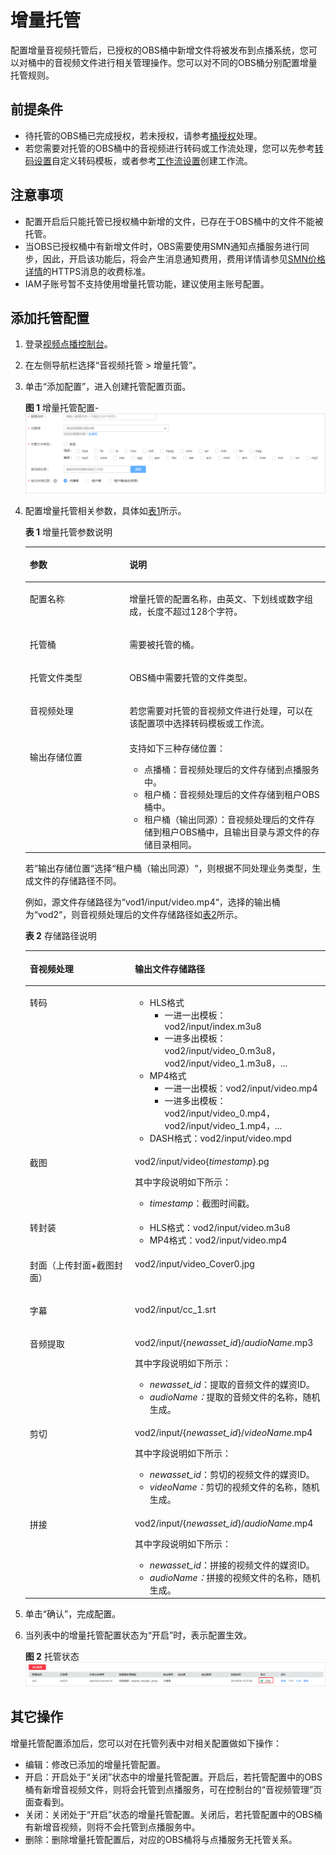 # 增量托管<a name="vod010032"></a>

配置增量音视频托管后，已授权的OBS桶中新增文件将被发布到点播系统，您可以对桶中的音视频文件进行相关管理操作。您可以对不同的OBS桶分别配置增量托管规则。

## 前提条件<a name="section1878671175110"></a>

-   待托管的OBS桶已完成授权，若未授权，请参考[桶授权](桶授权.md)处理。
-   若您需要对托管的OBS桶中的音视频进行转码或工作流处理，您可以先参考[转码设置](转码设置.md)自定义转码模板，或者参考[工作流设置](工作流设置.md)创建工作流。

## 注意事项<a name="section1912611455720"></a>

-   配置开启后只能托管已授权桶中新增的文件，已存在于OBS桶中的文件不能被托管。
-   当OBS已授权桶中有新增文件时，OBS需要使用SMN通知点播服务进行同步，因此，开启该功能后，将会产生消息通知费用，费用详情请参见[SMN价格详情](https://www.huaweicloud.com/pricing.html?tab=detail#/smn)的HTTPS消息的收费标准。
-   IAM子账号暂不支持使用增量托管功能，建议使用主账号配置。

## 添加托管配置<a name="section14659174185716"></a>

1.  登录[视频点播控制台](https://console.huaweicloud.com/vod)。
2.  在左侧导航栏选择“音视频托管 \> 增量托管”。
3.  单击“添加配置”，进入创建托管配置页面。

    **图 1**  增量托管配置-<a name="fig8752192119443"></a>  
    ![](figures/增量托管配置-.png "增量托管配置-")

4.  配置增量托管相关参数，具体如[表1](#table205301130152214)所示。

    **表 1**  增量托管参数说明

    <a name="table205301130152214"></a>
    <table><thead align="left"><tr id="row195305309225"><th class="cellrowborder" valign="top" width="33.18%" id="mcps1.2.3.1.1"><p id="p135301530162216"><a name="p135301530162216"></a><a name="p135301530162216"></a>参数</p>
    </th>
    <th class="cellrowborder" valign="top" width="66.82000000000001%" id="mcps1.2.3.1.2"><p id="p8530153072213"><a name="p8530153072213"></a><a name="p8530153072213"></a>说明</p>
    </th>
    </tr>
    </thead>
    <tbody><tr id="row3530830192215"><td class="cellrowborder" valign="top" width="33.18%" headers="mcps1.2.3.1.1 "><p id="p1453043082211"><a name="p1453043082211"></a><a name="p1453043082211"></a>配置名称</p>
    </td>
    <td class="cellrowborder" valign="top" width="66.82000000000001%" headers="mcps1.2.3.1.2 "><p id="p953043011225"><a name="p953043011225"></a><a name="p953043011225"></a>增量托管的配置名称，由英文、下划线或数字组成，长度不超过128个字符。</p>
    </td>
    </tr>
    <tr id="row14530103052216"><td class="cellrowborder" valign="top" width="33.18%" headers="mcps1.2.3.1.1 "><p id="p195306307226"><a name="p195306307226"></a><a name="p195306307226"></a>托管桶</p>
    </td>
    <td class="cellrowborder" valign="top" width="66.82000000000001%" headers="mcps1.2.3.1.2 "><p id="p3530430102214"><a name="p3530430102214"></a><a name="p3530430102214"></a>需要被托管的桶。</p>
    </td>
    </tr>
    <tr id="row2530163012220"><td class="cellrowborder" valign="top" width="33.18%" headers="mcps1.2.3.1.1 "><p id="p19530183014227"><a name="p19530183014227"></a><a name="p19530183014227"></a>托管文件类型</p>
    </td>
    <td class="cellrowborder" valign="top" width="66.82000000000001%" headers="mcps1.2.3.1.2 "><p id="p16530103042217"><a name="p16530103042217"></a><a name="p16530103042217"></a>OBS桶中需要托管的文件类型。</p>
    </td>
    </tr>
    <tr id="row473465014263"><td class="cellrowborder" valign="top" width="33.18%" headers="mcps1.2.3.1.1 "><p id="p4735135092617"><a name="p4735135092617"></a><a name="p4735135092617"></a>音视频处理</p>
    </td>
    <td class="cellrowborder" valign="top" width="66.82000000000001%" headers="mcps1.2.3.1.2 "><p id="p187356504260"><a name="p187356504260"></a><a name="p187356504260"></a>若您需要对托管的音视频文件进行处理，可以在该配置项中选择转码模板或工作流。</p>
    </td>
    </tr>
    <tr id="row587932916275"><td class="cellrowborder" valign="top" width="33.18%" headers="mcps1.2.3.1.1 "><p id="p1587922922711"><a name="p1587922922711"></a><a name="p1587922922711"></a>输出存储位置</p>
    </td>
    <td class="cellrowborder" valign="top" width="66.82000000000001%" headers="mcps1.2.3.1.2 "><div class="p" id="p15879152932711"><a name="p15879152932711"></a><a name="p15879152932711"></a>支持如下三种存储位置：<a name="ul1975815416352"></a><a name="ul1975815416352"></a><ul id="ul1975815416352"><li>点播桶：音视频处理后的文件存储到点播服务中。</li><li>租户桶：音视频处理后的文件存储到租户OBS桶中。</li><li>租户桶（输出同源）：音视频处理后的文件存储到租户OBS桶中，且输出目录与源文件的存储目录相同。</li></ul>
    </div>
    </td>
    </tr>
    </tbody>
    </table>

    若“输出存储位置“选择“租户桶（输出同源）“，则根据不同处理业务类型，生成文件的存储路径不同。

    例如，源文件存储路径为“vod1/input/video.mp4“，选择的输出桶为“vod2“，则音视频处理后的文件存储路径如[表2](#table34919212005)所示。

    **表 2**  存储路径说明

    <a name="table34919212005"></a>
    <table><thead align="left"><tr id="row3491321305"><th class="cellrowborder" valign="top" width="35.03%" id="mcps1.2.3.1.1"><p id="p94911621904"><a name="p94911621904"></a><a name="p94911621904"></a>音视频处理</p>
    </th>
    <th class="cellrowborder" valign="top" width="64.97%" id="mcps1.2.3.1.2"><p id="p124914211011"><a name="p124914211011"></a><a name="p124914211011"></a>输出文件存储路径</p>
    </th>
    </tr>
    </thead>
    <tbody><tr id="row34915211903"><td class="cellrowborder" valign="top" width="35.03%" headers="mcps1.2.3.1.1 "><p id="p949120211007"><a name="p949120211007"></a><a name="p949120211007"></a>转码</p>
    </td>
    <td class="cellrowborder" valign="top" width="64.97%" headers="mcps1.2.3.1.2 "><a name="ul1669637141411"></a><a name="ul1669637141411"></a><ul id="ul1669637141411"><li>HLS格式<a name="ul10345204116333"></a><a name="ul10345204116333"></a><ul id="ul10345204116333"><li>一进一出模板：vod2/input/index.m3u8</li><li>一进多出模板：vod2/input/video_0.m3u8，vod2/input/video_1.m3u8，...</li></ul>
    </li><li>MP4格式<a name="ul4993152193112"></a><a name="ul4993152193112"></a><ul id="ul4993152193112"><li>一进一出模板：vod2/input/video.mp4</li><li>一进多出模板：vod2/input/video_0.mp4，vod2/input/video_1.mp4，...</li></ul>
    </li><li>DASH格式：vod2/input/video.mpd</li></ul>
    </td>
    </tr>
    <tr id="row1549115211902"><td class="cellrowborder" valign="top" width="35.03%" headers="mcps1.2.3.1.1 "><p id="p1149110219014"><a name="p1149110219014"></a><a name="p1149110219014"></a>截图</p>
    </td>
    <td class="cellrowborder" valign="top" width="64.97%" headers="mcps1.2.3.1.2 "><p id="p1414105910177"><a name="p1414105910177"></a><a name="p1414105910177"></a>vod2/input/video{<em id="i274485315186"><a name="i274485315186"></a><a name="i274485315186"></a>timestamp</em>}.pg</p>
    <div class="p" id="p1688725610223"><a name="p1688725610223"></a><a name="p1688725610223"></a>其中字段说明如下所示：<a name="ul0439116102312"></a><a name="ul0439116102312"></a><ul id="ul0439116102312"><li><em id="i1589754801812"><a name="i1589754801812"></a><a name="i1589754801812"></a>timestamp</em>：截图时间戳。</li></ul>
    </div>
    </td>
    </tr>
    <tr id="row149110216015"><td class="cellrowborder" valign="top" width="35.03%" headers="mcps1.2.3.1.1 "><p id="p144921214010"><a name="p144921214010"></a><a name="p144921214010"></a>转封装</p>
    </td>
    <td class="cellrowborder" valign="top" width="64.97%" headers="mcps1.2.3.1.2 "><a name="ul1597655413118"></a><a name="ul1597655413118"></a><ul id="ul1597655413118"><li>HLS格式：vod2/input/video.m3u8</li><li>MP4格式：vod2/input/video.mp4</li></ul>
    </td>
    </tr>
    <tr id="row665510181523"><td class="cellrowborder" valign="top" width="35.03%" headers="mcps1.2.3.1.1 "><p id="p16655111819212"><a name="p16655111819212"></a><a name="p16655111819212"></a>封面（上传封面+截图封面）</p>
    </td>
    <td class="cellrowborder" valign="top" width="64.97%" headers="mcps1.2.3.1.2 "><p id="p164911217010"><a name="p164911217010"></a><a name="p164911217010"></a>vod2/input/video_Cover0.jpg</p>
    </td>
    </tr>
    <tr id="row519815111319"><td class="cellrowborder" valign="top" width="35.03%" headers="mcps1.2.3.1.1 "><p id="p9198611338"><a name="p9198611338"></a><a name="p9198611338"></a>字幕</p>
    </td>
    <td class="cellrowborder" valign="top" width="64.97%" headers="mcps1.2.3.1.2 "><p id="p19198411318"><a name="p19198411318"></a><a name="p19198411318"></a>vod2/input/cc_1.srt</p>
    </td>
    </tr>
    <tr id="row93212014532"><td class="cellrowborder" valign="top" width="35.03%" headers="mcps1.2.3.1.1 "><p id="p1932261418316"><a name="p1932261418316"></a><a name="p1932261418316"></a>音频提取</p>
    </td>
    <td class="cellrowborder" valign="top" width="64.97%" headers="mcps1.2.3.1.2 "><p id="p310714597241"><a name="p310714597241"></a><a name="p310714597241"></a>vod2/input/{<em id="i6107125916247"><a name="i6107125916247"></a><a name="i6107125916247"></a>newasset_id</em>}/<em id="i1340132816269"><a name="i1340132816269"></a><a name="i1340132816269"></a>audioName</em>.mp3</p>
    <div class="p" id="p4866142911254"><a name="p4866142911254"></a><a name="p4866142911254"></a>其中字段说明如下所示：<a name="ul1776843715251"></a><a name="ul1776843715251"></a><ul id="ul1776843715251"><li><em id="i177701332192514"><a name="i177701332192514"></a><a name="i177701332192514"></a>newasset_id</em>：提取的音频文件的媒资ID。</li><li><em id="i1634519552619"><a name="i1634519552619"></a><a name="i1634519552619"></a>audioName：</em>提取的音频文件的名称，随机生成。</li></ul>
    </div>
    </td>
    </tr>
    <tr id="row1183030039"><td class="cellrowborder" valign="top" width="35.03%" headers="mcps1.2.3.1.1 "><p id="p12183830037"><a name="p12183830037"></a><a name="p12183830037"></a>剪切</p>
    </td>
    <td class="cellrowborder" valign="top" width="64.97%" headers="mcps1.2.3.1.2 "><p id="p920244622819"><a name="p920244622819"></a><a name="p920244622819"></a>vod2/input/{<em id="i8202154617283"><a name="i8202154617283"></a><a name="i8202154617283"></a>newasset_id</em>}/<em id="i1720284619282"><a name="i1720284619282"></a><a name="i1720284619282"></a>videoName</em>.mp4</p>
    <div class="p" id="p1520234682819"><a name="p1520234682819"></a><a name="p1520234682819"></a>其中字段说明如下所示：<a name="ul152021146142810"></a><a name="ul152021146142810"></a><ul id="ul152021146142810"><li><em id="i202021046152818"><a name="i202021046152818"></a><a name="i202021046152818"></a>newasset_id</em>：剪切的视频文件的媒资ID。</li><li><em id="i1510412405292"><a name="i1510412405292"></a><a name="i1510412405292"></a>videoName：</em>剪切的视频文件的名称，随机生成。</li></ul>
    </div>
    </td>
    </tr>
    <tr id="row629635418416"><td class="cellrowborder" valign="top" width="35.03%" headers="mcps1.2.3.1.1 "><p id="p32971154240"><a name="p32971154240"></a><a name="p32971154240"></a>拼接</p>
    </td>
    <td class="cellrowborder" valign="top" width="64.97%" headers="mcps1.2.3.1.2 "><p id="p15323447162814"><a name="p15323447162814"></a><a name="p15323447162814"></a>vod2/input/{<em id="i153230479287"><a name="i153230479287"></a><a name="i153230479287"></a>newasset_id</em>}/<em id="i032334742819"><a name="i032334742819"></a><a name="i032334742819"></a>audioName</em>.mp4</p>
    <div class="p" id="p163237474281"><a name="p163237474281"></a><a name="p163237474281"></a>其中字段说明如下所示：<a name="ul9323184772815"></a><a name="ul9323184772815"></a><ul id="ul9323184772815"><li><em id="i15323174714286"><a name="i15323174714286"></a><a name="i15323174714286"></a>newasset_id</em>：拼接的视频文件的媒资ID。</li><li><em id="i04551748142911"><a name="i04551748142911"></a><a name="i04551748142911"></a>audioName：</em>拼接的视频文件的名称，随机生成。</li></ul>
    </div>
    </td>
    </tr>
    </tbody>
    </table>

5.  单击“确认”，完成配置。
6.  当列表中的增量托管配置状态为“开启”时，表示配置生效。

    **图 2**  托管状态<a name="fig8457183744412"></a>  
    ![](figures/托管状态.png "托管状态")


## 其它操作<a name="section1680216589810"></a>

增量托管配置添加后，您可以对在托管列表中对相关配置做如下操作：

-   编辑：修改已添加的增量托管配置。
-   开启：开启处于“关闭”状态中的增量托管配置。开启后，若托管配置中的OBS桶有新增音视频文件，则将会托管到点播服务，可在控制台的“音视频管理”页面查看到。
-   关闭：关闭处于“开启”状态的增量托管配置。关闭后，若托管配置中的OBS桶有新增音视频，则将不会托管到点播服务中。
-   删除：删除增量托管配置后，对应的OBS桶将与点播服务无托管关系。

